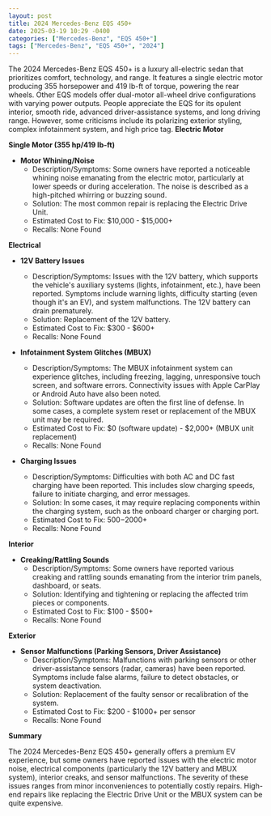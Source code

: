 ```yaml
---
layout: post
title: 2024 Mercedes-Benz EQS 450+
date: 2025-03-19 10:29 -0400
categories: ["Mercedes-Benz", "EQS 450+"]
tags: ["Mercedes-Benz", "EQS 450+", "2024"]
---
```

The 2024 Mercedes-Benz EQS 450+ is a luxury all-electric sedan that prioritizes comfort, technology, and range. It features a single electric motor producing 355 horsepower and 419 lb-ft of torque, powering the rear wheels. Other EQS models offer dual-motor all-wheel drive configurations with varying power outputs. People appreciate the EQS for its opulent interior, smooth ride, advanced driver-assistance systems, and long driving range. However, some criticisms include its polarizing exterior styling, complex infotainment system, and high price tag.
**Electric Motor**

**Single Motor (355 hp/419 lb-ft)**

*   **Motor Whining/Noise**
    *   Description/Symptoms: Some owners have reported a noticeable whining noise emanating from the electric motor, particularly at lower speeds or during acceleration. The noise is described as a high-pitched whirring or buzzing sound.
    *   Solution: The most common repair is replacing the Electric Drive Unit.
    *   Estimated Cost to Fix: $10,000 - $15,000+
    *   Recalls: None Found

**Electrical**

*   **12V Battery Issues**
    *   Description/Symptoms: Issues with the 12V battery, which supports the vehicle's auxiliary systems (lights, infotainment, etc.), have been reported. Symptoms include warning lights, difficulty starting (even though it's an EV), and system malfunctions. The 12V battery can drain prematurely.
    *   Solution: Replacement of the 12V battery.
    *   Estimated Cost to Fix: $300 - $600+
    *   Recalls: None Found

*   **Infotainment System Glitches (MBUX)**
    *   Description/Symptoms: The MBUX infotainment system can experience glitches, including freezing, lagging, unresponsive touch screen, and software errors. Connectivity issues with Apple CarPlay or Android Auto have also been noted.
    *   Solution: Software updates are often the first line of defense. In some cases, a complete system reset or replacement of the MBUX unit may be required.
    *   Estimated Cost to Fix: $0 (software update) - $2,000+ (MBUX unit replacement)
    *   Recalls: None Found

*   **Charging Issues**
    *   Description/Symptoms: Difficulties with both AC and DC fast charging have been reported. This includes slow charging speeds, failure to initiate charging, and error messages.
    *   Solution: In some cases, it may require replacing components within the charging system, such as the onboard charger or charging port.
    *   Estimated Cost to Fix: $500-$2000+
    *   Recalls: None Found

**Interior**

*   **Creaking/Rattling Sounds**
    *   Description/Symptoms: Some owners have reported various creaking and rattling sounds emanating from the interior trim panels, dashboard, or seats.
    *   Solution: Identifying and tightening or replacing the affected trim pieces or components.
    *   Estimated Cost to Fix: $100 - $500+
    *   Recalls: None Found

**Exterior**

*   **Sensor Malfunctions (Parking Sensors, Driver Assistance)**
    *   Description/Symptoms: Malfunctions with parking sensors or other driver-assistance sensors (radar, cameras) have been reported. Symptoms include false alarms, failure to detect obstacles, or system deactivation.
    *   Solution: Replacement of the faulty sensor or recalibration of the system.
    *   Estimated Cost to Fix: $200 - $1000+ per sensor
    *   Recalls: None Found

**Summary**

The 2024 Mercedes-Benz EQS 450+ generally offers a premium EV experience, but some owners have reported issues with the electric motor noise, electrical components (particularly the 12V battery and MBUX system), interior creaks, and sensor malfunctions. The severity of these issues ranges from minor inconveniences to potentially costly repairs. High-end repairs like replacing the Electric Drive Unit or the MBUX system can be quite expensive.

